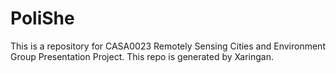 # PoliShe

This is a repository for CASA0023 Remotely Sensing Cities and Environment Group Presentation Project. This repo is generated by Xaringan.
